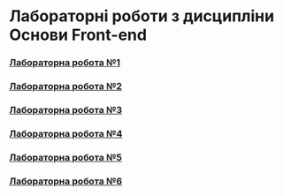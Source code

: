 # Лабораторні роботи з дисципліни Основи Front-end
### [Лабораторна робота №1](https://holoborodkom.github.io/front-end/lab1/index.html)
### [Лабораторна робота №2](https://holoborodkom.github.io/front-end/lab2/index.html)
### [Лабораторна робота №3](https://holoborodkom.github.io/front-end/lab3/index.html)
### [Лабораторна робота №4](https://holoborodkom.github.io/front-end/lab4/index.html)
### [Лабораторна робота №5](https://holoborodkom.github.io/front-end/lab5/index.html)
### [Лабораторна робота №6](https://holoborodkom.github.io/front-end/lab6/index.html)
